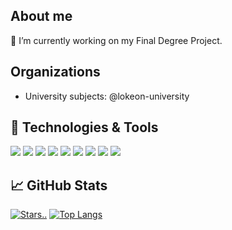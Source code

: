 ## About me
🔭 I’m currently working on my Final Degree Project.
## Organizations
- University subjects: @lokeon-university
## 🔧 Technologies & Tools
![](https://img.shields.io/badge/OS-Linux-informational?style=square&logo=linux&logoColor=green&color=111111)
![](https://img.shields.io/badge/Editor-VsCode-informational?style=square&logo=visual-studio-code&logoColor=green&color=111111)
![](https://img.shields.io/badge/Shell-zsh-informational?style=square&logo=oh-m-yzsh&logoColor=green&color=111111)
![](https://img.shields.io/badge/Text-LaTeX-informational?style=square&logo=latex&logoColor=green&color=111111)
![](https://img.shields.io/badge/Code-Python-informational?style=square&logo=python&logoColor=green&color=111111)
![](https://img.shields.io/badge/Code-JavaScript-informational?style=square&logo=javascript&logoColor=green&color=111111)
![](https://img.shields.io/badge/DB-MongoDB-informational?style=square&logo=mongodb&logoColor=green&color=111111)
![](https://img.shields.io/badge/Tools-Docker-informational?style=square&logo=docker&logoColor=green&color=111111)
![](https://img.shields.io/badge/Cloud-AWS-informational?style=square&logo=amazon-aws&logoColor=green&color=111111)
## &#x1f4c8; GitHub Stats
[![Stars..](https://github-readme-stats.vercel.app/api/?username=Lokeon&count_private=true&theme=dark&showicons=true)]()
[![Top Langs](https://github-readme-stats.vercel.app/api/top-langs/?username=Lokeon&layout=compact&theme=dark&langs_count=8)](https://github.com/Lokeon/github-readme-stats)
